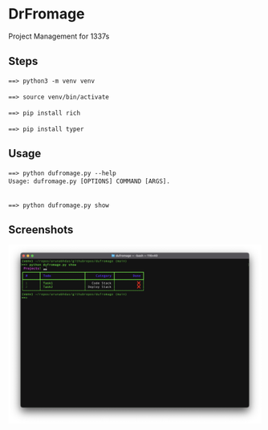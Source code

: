 # DrFromage

Project Management for 1337s


## Steps


``` 
==> python3 -m venv venv

==> source venv/bin/activate

==> pip install rich

==> pip install typer

```

## Usage

```
==> python dufromage.py --help
Usage: dufromage.py [OPTIONS] COMMAND [ARGS].


==> python dufromage.py show

```

## Screenshots

![](https://raw.githubusercontent.com/arunabhdas/dufromage/main/screenshots/screenshot_1.png)
